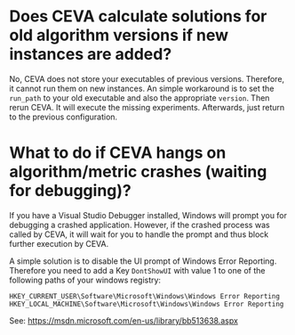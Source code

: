 # Does CEVA calculate solutions for old algorithm versions if new instances are added?

No, CEVA does not store your executables of previous versions. Therefore, it cannot run them on new instances. An simple workaround is to set the `run_path` to your old executable and also the appropriate `version`. Then rerun CEVA. It will execute the missing experiments. Afterwards, just return to the previous configuration.

# What to do if CEVA hangs on algorithm/metric crashes (waiting for debugging)?

If you have a Visual Studio Debugger installed, Windows will prompt you for debugging a crashed application. However, if the crashed process was called by CEVA, it will wait for you to handle the prompt and thus block further execution by CEVA.

A simple solution is to disable the UI prompt of Windows Error Reporting. Therefore you need to add a Key `DontShowUI` with value 1 to one of the following paths of your windows registry:

```
HKEY_CURRENT_USER\Software\Microsoft\Windows\Windows Error Reporting
HKEY_LOCAL_MACHINE\Software\Microsoft\Windows\Windows Error Reporting
```
See: https://msdn.microsoft.com/en-us/library/bb513638.aspx
